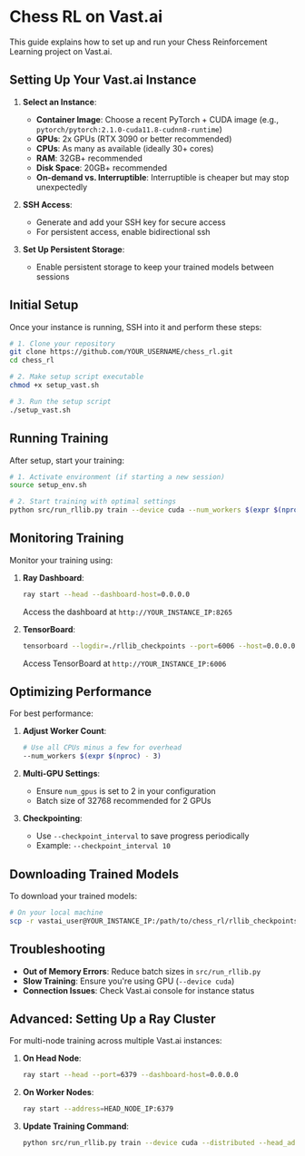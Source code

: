 # Chess RL on Vast.ai

This guide explains how to set up and run your Chess Reinforcement Learning project on Vast.ai.

## Setting Up Your Vast.ai Instance

1. **Select an Instance**:
   - **Container Image**: Choose a recent PyTorch + CUDA image (e.g., `pytorch/pytorch:2.1.0-cuda11.8-cudnn8-runtime`)
   - **GPUs**: 2x GPUs (RTX 3090 or better recommended)
   - **CPUs**: As many as available (ideally 30+ cores)
   - **RAM**: 32GB+ recommended
   - **Disk Space**: 20GB+ recommended
   - **On-demand vs. Interruptible**: Interruptible is cheaper but may stop unexpectedly

2. **SSH Access**:
   - Generate and add your SSH key for secure access
   - For persistent access, enable bidirectional ssh

3. **Set Up Persistent Storage**:
   - Enable persistent storage to keep your trained models between sessions

## Initial Setup

Once your instance is running, SSH into it and perform these steps:

```bash
# 1. Clone your repository
git clone https://github.com/YOUR_USERNAME/chess_rl.git
cd chess_rl

# 2. Make setup script executable
chmod +x setup_vast.sh

# 3. Run the setup script
./setup_vast.sh
```

## Running Training

After setup, start your training:

```bash
# 1. Activate environment (if starting a new session)
source setup_env.sh

# 2. Start training with optimal settings
python src/run_rllib.py train --device cuda --num_workers $(expr $(nproc) - 3)
```

## Monitoring Training

Monitor your training using:

1. **Ray Dashboard**:
   ```bash
   ray start --head --dashboard-host=0.0.0.0
   ```
   Access the dashboard at `http://YOUR_INSTANCE_IP:8265`

2. **TensorBoard**:
   ```bash
   tensorboard --logdir=./rllib_checkpoints --port=6006 --host=0.0.0.0
   ```
   Access TensorBoard at `http://YOUR_INSTANCE_IP:6006`

## Optimizing Performance

For best performance:

1. **Adjust Worker Count**: 
   ```bash
   # Use all CPUs minus a few for overhead
   --num_workers $(expr $(nproc) - 3)
   ```

2. **Multi-GPU Settings**:
   - Ensure `num_gpus` is set to 2 in your configuration
   - Batch size of 32768 recommended for 2 GPUs

3. **Checkpointing**:
   - Use `--checkpoint_interval` to save progress periodically
   - Example: `--checkpoint_interval 10`

## Downloading Trained Models

To download your trained models:

```bash
# On your local machine
scp -r vastai_user@YOUR_INSTANCE_IP:/path/to/chess_rl/rllib_checkpoints ./local_path
```

## Troubleshooting

- **Out of Memory Errors**: Reduce batch sizes in `src/run_rllib.py`
- **Slow Training**: Ensure you're using GPU (`--device cuda`)
- **Connection Issues**: Check Vast.ai console for instance status

## Advanced: Setting Up a Ray Cluster

For multi-node training across multiple Vast.ai instances:

1. **On Head Node**:
   ```bash
   ray start --head --port=6379 --dashboard-host=0.0.0.0
   ```

2. **On Worker Nodes**:
   ```bash
   ray start --address=HEAD_NODE_IP:6379
   ```

3. **Update Training Command**:
   ```bash
   python src/run_rllib.py train --device cuda --distributed --head_address=HEAD_NODE_IP:6379
   ``` 